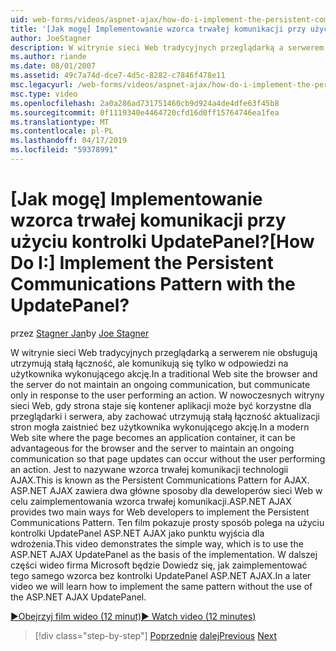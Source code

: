 ```yaml
---
uid: web-forms/videos/aspnet-ajax/how-do-i-implement-the-persistent-communications-pattern-with-the-updatepanel
title: '[Jak mogę] Implementowanie wzorca trwałej komunikacji przy użyciu kontrolki UpdatePanel? | Microsoft Docs'
author: JoeStagner
description: W witrynie sieci Web tradycyjnych przeglądarką a serwerem nie obsługują utrzymują stałą łączność, ale komunikują się tylko w odpowiedzi na użytkownika wykonującego działanie...
ms.author: riande
ms.date: 08/01/2007
ms.assetid: 49c7a74d-dce7-4d5c-8282-c7846f478e11
msc.legacyurl: /web-forms/videos/aspnet-ajax/how-do-i-implement-the-persistent-communications-pattern-with-the-updatepanel
msc.type: video
ms.openlocfilehash: 2a0a286ad731751460cb9d924a4de4dfe63f45b8
ms.sourcegitcommit: 0f1119340e4464720cfd16d0ff15764746ea1fea
ms.translationtype: MT
ms.contentlocale: pl-PL
ms.lasthandoff: 04/17/2019
ms.locfileid: "59378991"
---
```

# <a name="how-do-i-implement-the-persistent-communications-pattern-with-the-updatepanel"></a><span data-ttu-id="9b2a4-104">[Jak mogę] Implementowanie wzorca trwałej komunikacji przy użyciu kontrolki UpdatePanel?</span><span class="sxs-lookup"><span data-stu-id="9b2a4-104">[How Do I:] Implement the Persistent Communications Pattern with the UpdatePanel?</span></span>

<span data-ttu-id="9b2a4-105">przez [Stagner Jan](https://github.com/JoeStagner)</span><span class="sxs-lookup"><span data-stu-id="9b2a4-105">by [Joe Stagner](https://github.com/JoeStagner)</span></span>

<span data-ttu-id="9b2a4-106">W witrynie sieci Web tradycyjnych przeglądarką a serwerem nie obsługują utrzymują stałą łączność, ale komunikują się tylko w odpowiedzi na użytkownika wykonującego akcję.</span><span class="sxs-lookup"><span data-stu-id="9b2a4-106">In a traditional Web site the browser and the server do not maintain an ongoing communication, but communicate only in response to the user performing an action.</span></span> <span data-ttu-id="9b2a4-107">W nowoczesnych witryny sieci Web, gdy strona staje się kontener aplikacji może być korzystne dla przeglądarki i serwera, aby zachować utrzymują stałą łączność aktualizacji stron mogła zaistnieć bez użytkownika wykonującego akcję.</span><span class="sxs-lookup"><span data-stu-id="9b2a4-107">In a modern Web site where the page becomes an application container, it can be advantageous for the browser and the server to maintain an ongoing communication so that page updates can occur without the user performing an action.</span></span> <span data-ttu-id="9b2a4-108">Jest to nazywane wzorca trwałej komunikacji technologii AJAX.</span><span class="sxs-lookup"><span data-stu-id="9b2a4-108">This is known as the Persistent Communications Pattern for AJAX.</span></span> <span data-ttu-id="9b2a4-109">ASP.NET AJAX zawiera dwa główne sposoby dla deweloperów sieci Web w celu zaimplementowania wzorca trwałej komunikacji.</span><span class="sxs-lookup"><span data-stu-id="9b2a4-109">ASP.NET AJAX provides two main ways for Web developers to implement the Persistent Communications Pattern.</span></span> <span data-ttu-id="9b2a4-110">Ten film pokazuje prosty sposób polega na użyciu kontrolki UpdatePanel ASP.NET AJAX jako punktu wyjścia dla wdrożenia.</span><span class="sxs-lookup"><span data-stu-id="9b2a4-110">This video demonstrates the simple way, which is to use the ASP.NET AJAX UpdatePanel as the basis of the implementation.</span></span> <span data-ttu-id="9b2a4-111">W dalszej części wideo firma Microsoft będzie Dowiedz się, jak zaimplementować tego samego wzorca bez kontrolki UpdatePanel ASP.NET AJAX.</span><span class="sxs-lookup"><span data-stu-id="9b2a4-111">In a later video we will learn how to implement the same pattern without the use of the ASP.NET AJAX UpdatePanel.</span></span>

[<span data-ttu-id="9b2a4-112">&#9654;Obejrzyj film wideo (12 minut)</span><span class="sxs-lookup"><span data-stu-id="9b2a4-112">&#9654; Watch video (12 minutes)</span></span>](https://channel9.msdn.com/Blogs/ASP-NET-Site-Videos/how-do-i-implement-the-persistent-communications-pattern-with-the-updatepanel)

> [!div class="step-by-step"]
> <span data-ttu-id="9b2a4-113">[Poprzednie](how-do-i-use-the-conditional-updatemode-of-the-updatepanel.md)
> [dalej](how-do-i-localize-an-aspnet-ajax-application.md)</span><span class="sxs-lookup"><span data-stu-id="9b2a4-113">[Previous](how-do-i-use-the-conditional-updatemode-of-the-updatepanel.md)
[Next](how-do-i-localize-an-aspnet-ajax-application.md)</span></span>
